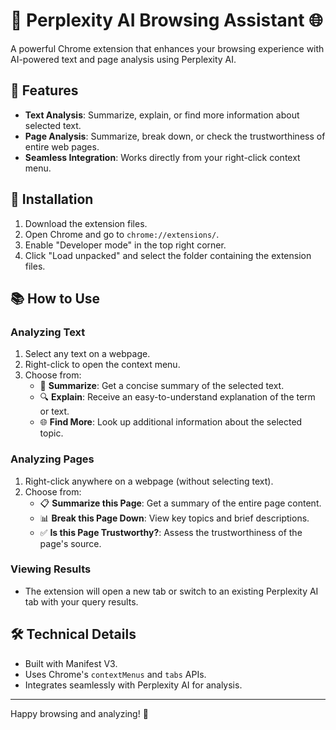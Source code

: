 # 🧠 Perplexity AI Browsing Assistant 🌐

A powerful Chrome extension that enhances your browsing experience with AI-powered text and page analysis using Perplexity AI.

## 🌟 Features

- **Text Analysis**: Summarize, explain, or find more information about selected text.
- **Page Analysis**: Summarize, break down, or check the trustworthiness of entire web pages.
- **Seamless Integration**: Works directly from your right-click context menu.

## 🚀 Installation

1. Download the extension files.
2. Open Chrome and go to `chrome://extensions/`.
3. Enable "Developer mode" in the top right corner.
4. Click "Load unpacked" and select the folder containing the extension files.

## 📚 How to Use

### Analyzing Text

1. Select any text on a webpage.
2. Right-click to open the context menu.
3. Choose from:
   - 📝 **Summarize**: Get a concise summary of the selected text.
   - 🔍 **Explain**: Receive an easy-to-understand explanation of the term or text.
   - 🌐 **Find More**: Look up additional information about the selected topic.

### Analyzing Pages

1. Right-click anywhere on a webpage (without selecting text).
2. Choose from:
   - 📋 **Summarize this Page**: Get a summary of the entire page content.
   - 📊 **Break this Page Down**: View key topics and brief descriptions.
   - ✅ **Is this Page Trustworthy?**: Assess the trustworthiness of the page's source.

### Viewing Results

- The extension will open a new tab or switch to an existing Perplexity AI tab with your query results.

## 🛠️ Technical Details

- Built with Manifest V3.
- Uses Chrome's `contextMenus` and `tabs` APIs.
- Integrates seamlessly with Perplexity AI for analysis.

---

Happy browsing and analyzing! 🎉
